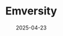 ---  
layout: startup_page  
title: "Emversity"  
id: "emversity.com"  
permalink: "/emversityemversity.com04232025/"  
website: "https://www.emversity.com/"  
funding_round: "Pre-Series A"  
funding_amount: "$5M"  
investors: "Z47, Lightspeed, Alteria Capital, Innoven Capital"  
about: "Emversity is an employability-focused, skill-based training and recruitment platform for grey-collar roles in sectors like healthcare, travel and hospitality, education, and construction. It offers employer-sponsored stipends to improve accessibility and industry co-designed curriculum for relevance, expanding capacity through Centers of Excellence. The platform aims to bridge the gap between education and employment."  
markets: "EdTech, Healthcare, Travel and Hospitality, Construction, Education, Employment, Training"  
hq: "Bangalore, Karnataka, India"  
founded_year: "2023"  
linkedin: "https://www.linkedin.com/company/emversity"  
twitter: "https://twitter.com/emversity"  
instagram: ""  
facebook: "https://www.facebook.com/Emversity-61558410920613"  
crunchbase: "https://www.crunchbase.com/organization/beyond-odds"  
pitchbook: "https://pitchbook.com/profiles/company/544687-21"  

date_display: "23-Apr-2025"  
date: "2025-04-23"

# SEO Optimization  
meta_title: "Emversity - Pre-Series A Funding ($5M)"  
meta_description: "Emversity, Emversity is an employability-focused, skill-based training and recruitment platform for grey-collar roles in sectors like healthcare, travel and hosp..."  
meta_keywords: "Emversity, EdTech, Healthcare, Travel and Hospitality, Construction, Education, Employment, Training, Pre-Series A funding"  
canonical_url: "https://startup.projectstartups.com/emversityemversity.com04232025/"  
---